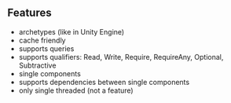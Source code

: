 ## Features
 * archetypes (like in Unity Engine)
 * cache friendly
 * supports queries
 * supports qualifiers: Read, Write, Require, RequireAny, Optional, Subtractive
 * single components
 * supports dependencies between single components
 * only single threaded (not a feature)
